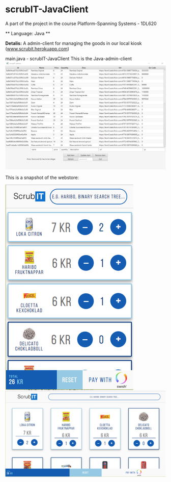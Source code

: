 # scrubIT-JavaClient #
A part of the project in the course Platform-Spanning Systems - 1DL620

** Language: Java **


**Detalis:** A admin-client for managing the goods in our local kiosk (www.scrubit.herokuapp.com)


main.java - scrubIT-JavaClient
This is the Java-admin-client
![dm](https://github.com/JohanWindahl/scrubIT-JavaClient/blob/master/img/example.gif)



This is a snapshot of the webstore:

![dm](https://github.com/JohanWindahl/scrubIT-JavaClient/blob/master/img/store1.png)
![dm](https://github.com/JohanWindahl/scrubIT-JavaClient/blob/master/img/store2.png)



